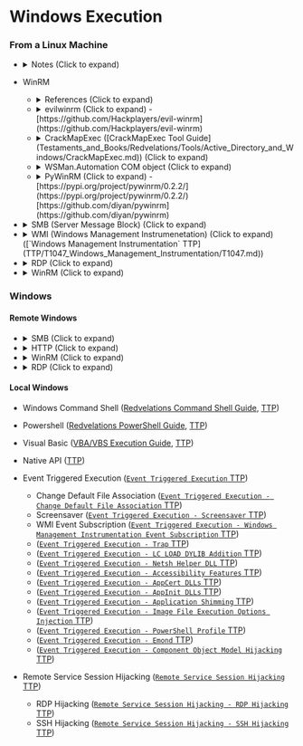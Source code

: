 <!---------------------------------------------------------------------------------
Copyright: (c) BLS OPS LLC.
This program is free software: you can redistribute it and/or modify
it under the terms of the GNU General Public License as published by
the Free Software Foundation, version 3.
This program is distributed in the hope that it will be useful,
but WITHOUT ANY WARRANTY; without even the implied warranty of
MERCHANTABILITY or FITNESS FOR A PARTICULAR PURPOSE. See the
GNU General Public License for more details.
You should have received a copy of the GNU General Public License
along with this program. If not, see <https://www.gnu.org/licenses/>.
--------------------------------------------------------------------------------->
# Windows Execution
### From a Linux Machine
* <details><summary>Notes (Click to expand)</summary><p>
	* <details><summary>Remote UAC (Click to expand)</summary><p>
		* If remote execution fails as local admin (e.g., rpc access denied via impacket), you may be blocked by Remote UAC.
		* In order to allow for connections, typically to a non-domain joined system, you need to enable this registry key to allow remote connections:

				HKEY_LOCAL_MACHINE\SOFTWARE\Microsoft\Windows\CurrentVersion\Policies\System\

				New Key:

				LocalAccountTokenFilterPolicy DWORD
				Value: 1
* WinRM
	* <details><summary>References (Click to expand)</summary><p>
		* Metasploit -<br />[https://rapid7.com/blog/post/2008/abusing-windows-remote-management-winrm-with-metasploit/](https://rapid7.com/blog/post/2008/abusing-windows-remote-management-winrm-with-metasploit/)
	* <details><summary>evilwinrm (Click to expand) -<br />[https://github.com/Hackplayers/evil-winrm](https://github.com/Hackplayers/evil-winrm)</summary><p>
		* `gem install evil-winrm`
		* OpSec: Submit password after command rather than with the prompt.

				evil-winrm  -i 192.168.1.100 -u Administrator -s '/home/foo/ps1_scripts/' -e '/home/foo/exe_files/'
	* <details><summary>CrackMapExec ([CrackMapExec Tool Guide](Testaments_and_Books/Redvelations/Tools/Active_Directory_and_Windows/CrackMapExec.md)) (Click to expand)</summary><p>
	* <details><summary>WSMan.Automation COM object (Click to expand)</summary><p>
		* WSMan-WinRM -<br />[https://github.com/bohops/WSMan-WinRM](https://github.com/bohops/WSMan-WinRM)
	* <details><summary>PyWinRM (Click to expand) -<br />[https://pypi.org/project/pywinrm/0.2.2/](https://pypi.org/project/pywinrm/0.2.2/)<br />[https://github.com/diyan/pywinrm](https://github.com/diyan/pywinrm)</summary><p>
* <details><summary>SMB (Server Message Block) (Click to expand)</summary><p>
	* <details><summary>impacket's smbexec.py (Click to expand) ([Impacket Tool Guide](Testaments_and_Books/Redvelations/Tools/Active_Directory_and_Windows/impacket.md))</summary><p>
		* Notes
			* .
		* Process
			* Execute the command according to the credentials you have. 
				* NTLM Hash
				
					python examples/smbexec.py domain.local/username@<target_system_name_or_IP> -hashes :<hash>
	* <details><summary>CrackMapExec (Click to expand)</summary><p>
	* <details><summary>impacket's psexec.py (Click to expand) ([Impacket Tool Guide](Testaments_and_Books/Redvelations/Tools/Active_Directory_and_Windows/impacket.md))</summary><p>
		* Notes
			* Not OpSec friendly
		* Process
			* Execute the command according to the credentials you have. 
				* NTLM Hash
				
						python examples/psexec.py domain.local/username@<target_system_name_or_IP> -hashes :<hash>
* <details><summary>WMI (Windows Management Instrumenetation) (Click to expand) ([`Windows Management Instrumentation` TTP](TTP/T1047_Windows_Management_Instrumentation/T1047.md))</summary><p>
	* <details><summary>impacket: wmiexec.py (Click to expand) ([Impacket Tool Guide](Testaments_and_Books/Redvelations/Tools/Active_Directory_and_Windows/impacket.md))</summary><p>
		* Requirements
			* Port 135 open
	* <details><summary>Alternative wmiexec: wmiexec-RegOut [https://github.com/XiaoliChan/wmiexec-RegOut](https://github.com/XiaoliChan/wmiexec-RegOut) (Click to expand)</summary><p>
* <details><summary>RDP (Click to expand)</summary><p>
	* <details><summary>GUI (Click to expand)</summary><p>
		* Remina
	* <details><summary>Non-GUI (Click to expand)</summary><p>
		* skelsec's asynchronous RDP CLI tool
* <details><summary>WinRM (Click to expand)</summary><p>
	
### Windows
#### Remote Windows
* <details><summary>SMB (Click to expand)</summary><p>
* <details><summary>HTTP (Click to expand)</summary><p>
* <details><summary>WinRM (Click to expand)</summary><p>
	* CSharpWinRM -<br />[https://github.com/mez-0/CSharpWinRM](https://github.com/mez-0/CSharpWinRM)
	* winrs.exe -<br />[https://docs.microsoft.com/en-us/windows-server/administration/windows-commands/winrs](https://docs.microsoft.com/en-us/windows-server/administration/windows-commands/winrs)
	* winrm.vbs -<br />[https://docs.microsoft.com/en-us/windows/win32/winrm/scripting-in-windows-remote-management](https://docs.microsoft.com/en-us/windows/win32/winrm/scripting-in-windows-remote-management)
	* winrmdll -<br />[https://github.com/mez-0/winrmdll](https://github.com/mez-0/winrmdll)
* <details><summary>RDP (Click to expand)</summary><p>
		* .

#### Local Windows
* Windows Command Shell ([Redvelations Command Shell Guide](Testaments_and_Books/Redvelations/Windows/002-1_Command_Shell_Execution.md), [TTP](TTP/T1059_Command_and_Scripting_Interpreter/003_Windows_Command_Shell/T1059.003.md))
* Powershell ([Redvelations PowerShell Guide](Testaments_and_Books/Redvelations/Windows/002-2_PowerShell_Execution.md), [TTP](TTP/T1059_Command_and_Scripting_Interpreter/001_PowerShell/T1059.001.md))
* Visual Basic ([VBA/VBS Execution Guide](Testaments_and_Books/Redvelations/Windows/002-3_VBA-VBS_Execution.md), [TTP](TTP/T1059_Command_and_Scripting_Interpreter/005_Visual_Basic/T1059.005.md))
* Native API ([TTP](TTP/T1106_Native_API/T1106.md))

* Event Triggered Execution ([`Event Triggered Execution` TTP](TTP/T1546_Event_Triggered_Execution/T1546.md))
	* Change Default File Association ([`Event Triggered Execution - Change Default File Association` TTP](TTP/T1546_Event_Triggered_Execution/001_Change_Default_File_Association/T1546.001.md))
	* Screensaver ([`Event Triggered Execution - Screensaver` TTP](TTP/T1546_Event_Triggered_Execution/002_Screensaver/T1546.002.md))
	* WMI Event Subscription ([`Event Triggered Execution - Windows Management Instrumentation Event Subscription` TTP](TTP/T1546_Event_Triggered_Execution/003_Windows_Management_Instrumentation_Event_Subscription/T1546.003.md))
	* ([`Event Triggered Execution - Trap` TTP](TTP/T1546_Event_Triggered_Execution/005_Trap/T1546.005.md))
	* ([`Event Triggered Execution - LC LOAD DYLIB Addition` TTP](TTP/T1546_Event_Triggered_Execution/006_LC_LOAD_DYLIB_Addition/T1546.006.md))
	* ([`Event Triggered Execution - Netsh Helper DLL` TTP](TTP/T1546_Event_Triggered_Execution/007_Netsh_Helper_DLL/T1546.007.md))
	* ([`Event Triggered Execution - Accessibility Features` TTP](TTP/T1546_Event_Triggered_Execution/008_Accessibility_Features/T1546.008.md))
	* ([`Event Triggered Execution - AppCert DLLs` TTP](TTP/T1546_Event_Triggered_Execution/009_AppCert_DLLs/T1546.009.md))
	* ([`Event Triggered Execution - AppInit DLLs` TTP](TTP/T1546_Event_Triggered_Execution/010_AppInit_DLLs/T1546.010.md))
	* ([`Event Triggered Execution - Application Shimming` TTP](TTP/T1546_Event_Triggered_Execution/011_Application_Shimming/T1546.011.md))
	* ([`Event Triggered Execution - Image File Execution Options Injection` TTP](TTP/T1546_Event_Triggered_Execution/012_Image_File_Execution_Options_Injection/T1546.012.md))
	* ([`Event Triggered Execution - PowerShell Profile` TTP](TTP/T1546_Event_Triggered_Execution/013_PowerShell_Profile/T1546.013.md))
	* ([`Event Triggered Execution - Emond` TTP](TTP/T1546_Event_Triggered_Execution/014_Emond/T1546.014.md))
	* ([`Event Triggered Execution - Component Object Model Hijacking` TTP](TTP/T1546_Event_Triggered_Execution/015_Component_Object_Model_Hijacking/T1546.015.md))
* Remote Service Session Hijacking ([`Remote Service Session Hijacking` TTP](TTP/T1563_Remote_Service_Session_Hijacking/T1563.md))
	* RDP Hijacking ([`Remote Service Session Hijacking - RDP Hijacking` TTP](TTP/T1563_Remote_Service_Session_Hijacking/002_RDP_Hijacking/T1563.002.md))
	* SSH Hijacking ([`Remote Service Session Hijacking - SSH Hijacking` TTP](TTP/T1563_Remote_Service_Session_Hijacking/001_SSH_Hijacking/T1563.001.md))

